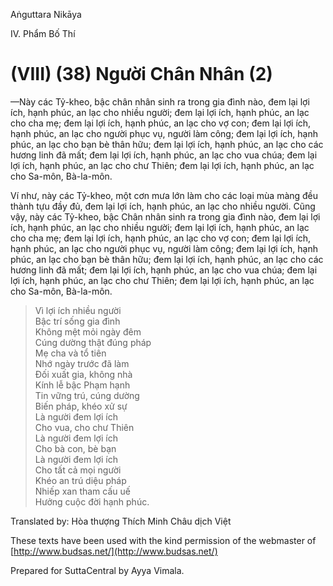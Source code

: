  

Aṅguttara Nikāya

IV. Phẩm Bố Thí

# (VIII) (38) Người Chân Nhân (2)

—Này các Tỷ-kheo, bậc chân nhân sinh ra trong gia đình nào, đem lại lợi ích, hạnh phúc, an lạc cho nhiều người; đem lại lợi ích, hạnh phúc, an lạc cho cha mẹ; đem lại lợi ích, hạnh phúc, an lạc cho vợ con; đem lại lợi ích, hạnh phúc, an lạc cho người phục vụ, người làm công; đem lại lợi ích, hạnh phúc, an lạc cho bạn bè thân hữu; đem lại lợi ích, hạnh phúc, an lạc cho các hương linh đã mất; đem lại lợi ích, hạnh phúc, an lạc cho vua chúa; đem lại lợi ích, hạnh phúc, an lạc cho chư Thiên; đem lại lợi ích, hạnh phúc, an lạc cho Sa-môn, Bà-la-môn.

Ví như, này các Tỷ-kheo, một cơn mưa lớn làm cho các loại mùa màng đều thành tựu đầy đủ, đem lại lợi ích, hạnh phúc, an lạc cho nhiều người. Cũng vậy, này các Tỷ-kheo, bậc Chân nhân sinh ra trong gia đình nào, đem lại lợi ích, hạnh phúc, an lạc cho nhiều người; đem lại lợi ích, hạnh phúc, an lạc cho cha mẹ; đem lại lợi ích, hạnh phúc, an lạc cho vợ con; đem lại lợi ích, hạnh phúc, an lạc cho người phục vụ, người làm công; đem lại lợi ích, hạnh phúc, an lạc cho bạn bè thân hữu; đem lại lợi ích, hạnh phúc, an lạc cho các hương linh đã mất; đem lại lợi ích, hạnh phúc, an lạc cho vua chúa; đem lại lợi ích, hạnh phúc, an lạc cho chư Thiên; đem lại lợi ích, hạnh phúc, an lạc cho Sa-môn, Bà-la-môn.

> Vì lợi ích nhiều người  
> Bậc trí sống gia đình  
> Không mệt mỏi ngày đêm  
> Cúng dường thật đúng pháp  
> Mẹ cha và tổ tiên  
> Nhớ ngày trước đã làm  
> Ðối xuất gia, không nhà  
> Kính lễ bậc Phạm hạnh  
> Tin vững trú, cúng dường  
> Biến pháp, khéo xử sự  
> Là người đem lợi ích  
> Cho vua, cho chư Thiên  
> Là người đem lợi ích  
> Cho bà con, bè bạn  
> Là người đem lợi ích  
> Cho tất cả mọi người  
> Khéo an trú diệu pháp  
> Nhiếp xan tham cấu uế  
> Hưởng cuộc đời hạnh phúc.

Translated by: Hòa thượng Thích Minh Châu dịch Việt

These texts have been used with the kind permission of the webmaster of [http://www.budsas.net/](http://www.budsas.net/)

Prepared for SuttaCentral by Ayya Vimala.